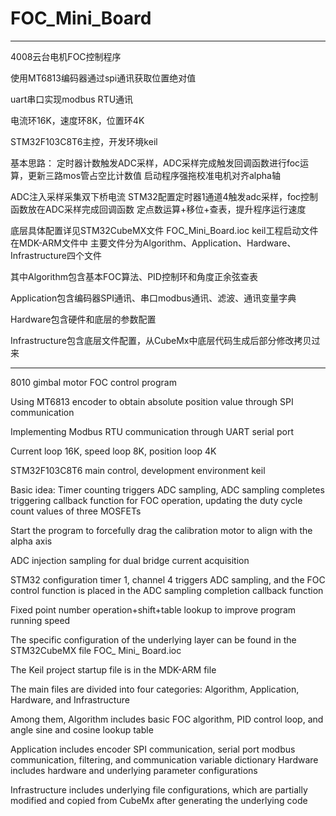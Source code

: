 # FOC_Mini_Board
-----------------------------
4008云台电机FOC控制程序

使用MT6813编码器通过spi通讯获取位置绝对值

uart串口实现modbus RTU通讯

电流环16K，速度环8K，位置环4K

STM32F103C8T6主控，开发环境keil

基本思路：
定时器计数触发ADC采样，ADC采样完成触发回调函数进行foc运算，更新三路mos管占空比计数值
启动程序强拖校准电机对齐alpha轴

ADC注入采样采集双下桥电流
STM32配置定时器1通道4触发adc采样，foc控制函数放在ADC采样完成回调函数
定点数运算+移位+查表，提升程序运行速度


底层具体配置详见STM32CubeMX文件 FOC_Mini_Board.ioc
keil工程启动文件在MDK-ARM文件中
主要文件分为Algorithm、Application、Hardware、Infrastructure四个文件

其中Algorithm包含基本FOC算法、PID控制环和角度正余弦查表

Application包含编码器SPI通讯、串口modbus通讯、滤波、通讯变量字典

Hardware包含硬件和底层的参数配置

Infrastructure包含底层文件配置，从CubeMx中底层代码生成后部分修改拷贝过来

------------------------------------------------------------------------------

8010 gimbal motor FOC control program

Using MT6813 encoder to obtain absolute position value through SPI communication

Implementing Modbus RTU communication through UART serial port

Current loop 16K, speed loop 8K, position loop 4K

STM32F103C8T6 main control, development environment keil

Basic idea:
Timer counting triggers ADC sampling, ADC sampling completes triggering callback function for FOC operation, updating the duty cycle count values of three MOSFETs

Start the program to forcefully drag the calibration motor to align with the alpha axis

ADC injection sampling for dual bridge current acquisition

STM32 configuration timer 1, channel 4 triggers ADC sampling, and the FOC control function is placed in the ADC sampling completion callback function

Fixed point number operation+shift+table lookup to improve program running speed

The specific configuration of the underlying layer can be found in the STM32CubeMX file FOC_ Mini_ Board.ioc

The Keil project startup file is in the MDK-ARM file

The main files are divided into four categories: Algorithm, Application, Hardware, and Infrastructure

Among them, Algorithm includes basic FOC algorithm, PID control loop, and angle sine and cosine lookup table

Application includes encoder SPI communication, serial port modbus communication, filtering, and communication variable dictionary 
Hardware includes hardware and underlying parameter configurations

Infrastructure includes underlying file configurations, which are partially modified and copied from CubeMx after generating the underlying code
